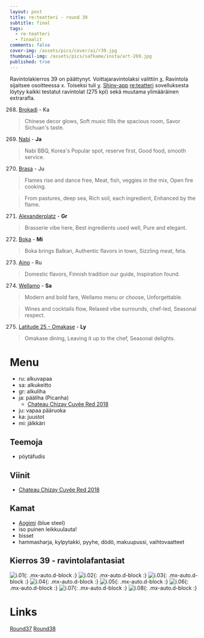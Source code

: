 ```yaml
---
layout: post
title: re:teatteri - round 39
subtitle: final
tags:
  - re-teatteri
  - finaalit
comments: false
cover-img: /assets/pics/cover/ai/r39.jpg
thumbnail-img: /assets/pics/safkame/insta/art-269.jpg
published: true
---
```


Ravintolakierros 39 on päättynyt. Voittajaravintolaksi valittiin [x](). Ravintola sijaitsee osoitteessa x. Toiseksi tuli [y](). [Shiny-app](https://safka.shinyapps.io/restaurants/)  [re:teatteri](https://safka.shinyapps.io/restaurants/) sovelluksesta löytyy kaikki testatut ravintolat (275 kpl) sekä muutama ylimääräinen extrarafla.

268. [Brokadi](https://brokadi.com/)	- Ka

> Chinese decor glows,
Soft music fills the spacious room,
Savor Sichuan's taste.

269. [Nabi](https://www.nabikoreanbbq.fi/) - **Ja**

> Nabi BBQ, Korea's
Popular spot, reserve first,
Good food, smooth service.

270. [Brasa](https://brasa.fi/)	- Ju

> Flames rise and dance free,
Meat, fish, veggies in the mix,
Open fire cooking.

> From pastures, deep sea,
Rich soil, each ingredient,
Enhanced by the flame.

271. [Alexanderplatz](https://alexanderplats.fi/en/homepage/) - **Gr**	

> Brasserie vibe here,
Best ingredients used well,
Pure and elegant.

272. [Boka](https://ravintolaboka.fi/) - **Mi**

> Boka brings Balkan,
Authentic flavors in town,
Sizzling meat, feta.

273. [Aino](https://www.ravintolaaino.fi/fi/) - Ru

> Domestic flavors,
Finnish tradition our guide,
Inspiration found.

274. [Wellamo](https://www.wellamo.fi/) - **Sa**

> Modern and bold fare,
Wellamo menu or choose,
Unforgettable.

> Wines and cocktails flow,
Relaxed vibe surrounds, chef-led,
Seasonal respect.

275. [Latitude 25 - Omakase](https://www.latitude25.fi/) - **Ly**

> Omakase dining,
Leaving it up to the chef,
Seasonal delights.


# Menu

* ru: alkuvapaa
* sa: alkukeitto
* gr: alkuliha
* ja: pääliha (Picanha)
  * [Chateau Chizay Cuvée Red 2018](https://www.alko.fi/tuotteet/935904/Chateau-Chizay-Cuv-e-Red-2018/)
* ju: vapaa pääruoka
* ka: juustot
* mi: jälkkäri


## Teemoja

- pöytäfudis
  
## Viinit

- [Chateau Chizay Cuvée Red 2018](https://www.alko.fi/tuotteet/935904/Chateau-Chizay-Cuv-e-Red-2018/)


## Kamat

- [Aogimi](https://japanesechefsknife.com/collections/aogami-super-carbon-steel-blue-super-steel) (blue steel)
- iso puinen leikkuulauta!
- bisset
- hammasharja, kylpytakki, pyyhe, dödö, makuupussi, vaihtovaatteet

## Kierros 39 - ravintolafantasiat

![i.01](/assets/pics/safkame/insta/art-268.jpg){: .mx-auto.d-block :}
![i.02](/assets/pics/safkame/insta/art-269.jpg){: .mx-auto.d-block :}
![i.03](/assets/pics/safkame/insta/art-270.jpg){: .mx-auto.d-block :}
![i.04](/assets/pics/safkame/insta/art-271.jpg){: .mx-auto.d-block :}
![i.05](/assets/pics/safkame/insta/art-272.jpg){: .mx-auto.d-block :}
![i.06](/assets/pics/safkame/insta/art-273.jpg){: .mx-auto.d-block :}
![i.07](/assets/pics/safkame/insta/art-274.jpg){: .mx-auto.d-block :}
![i.08](/assets/pics/safkame/insta/art-275.jpg){: .mx-auto.d-block :}


# Links

[Round37](https://talonendm.github.io/2022-05-13-finaalit37/)
[Round38](https://talonendm.github.io/2022-11-11-finaalit38/)

